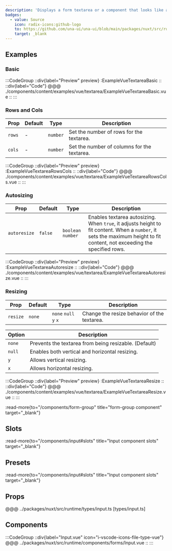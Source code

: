 ```yaml
---
description: 'Displays a form textarea or a component that looks like a textarea.'
badges:
  - value: Source
    icon: radix-icons:github-logo
    to: https://github.com/una-ui/una-ui/blob/main/packages/nuxt/src/runtime/components/forms/Input.vue
    target: _blank
---
```


## Examples

### Basic

:::CodeGroup
::div{label="Preview" preview}
:ExampleVueTextareaBasic
::
::div{label="Code"}
@@@ ./components/content/examples/vue/textarea/ExampleVueTextareaBasic.vue
::
:::

### Rows and Cols

| Prop   | Default | Type     | Description                                 |
| ------ | ------- | -------- | ------------------------------------------- |
| `rows` | -       | `number` | Set the number of rows for the textarea.    |
| `cols` | -       | `number` | Set the number of columns for the textarea. |

:::CodeGroup
::div{label="Preview" preview}
:ExampleVueTextareaRowsCols
::
::div{label="Code"}
@@@ ./components/content/examples/vue/textarea/ExampleVueTextareaRowsCols.vue
::
:::

### Autosizing

| Prop         | Default | Type               | Description                                                                                                                                                               |
| ------------ | ------- | ------------------ | ------------------------------------------------------------------------------------------------------------------------------------------------------------------------- |
| `autoresize` | `false` | `boolean` `number` | Enables textarea autosizing. When `true`, it adjusts height to fit content. When a `number`, it sets the maximum height to fit content, not exceeding the specified rows. |

:::CodeGroup
::div{label="Preview" preview}
:ExampleVueTextareaAutoresize
::
::div{label="Code"}
@@@ ./components/content/examples/vue/textarea/ExampleVueTextareaAutoresize.vue
::
:::

### Resizing

| Prop     | Default | Type                  | Description                                 |
| -------- | ------- | --------------------- | ------------------------------------------- |
| `resize` | `none`  | `none` `null` `y` `x` | Change the resize behavior of the textarea. |

| Option | Description                                           |
| ------ | ----------------------------------------------------- |
| `none` | Prevents the textarea from being resizable. (Default) |
| `null` | Enables both vertical and horizontal resizing.        |
| `y`    | Allows vertical resizing.                             |
| `x`    | Allows horizontal resizing.                           |

:::CodeGroup
::div{label="Preview" preview}
:ExampleVueTextareaResize
::
::div{label="Code"}
@@@ ./components/content/examples/vue/textarea/ExampleVueTextareaResize.vue
::
:::

:read-more{to="/components/form-group" title="form-group component" target="_blank"}

## Slots

:read-more{to="/components/input#slots" title="Input component slots" target="_blank"}

## Presets

:read-more{to="/components/input#slots" title="Input component slots" target="_blank"}

## Props

@@@ ../packages/nuxt/src/runtime/types/input.ts [types/input.ts]

## Components

:::CodeGroup
::div{label="Input.vue" icon="i-vscode-icons-file-type-vue"}
@@@ ../packages/nuxt/src/runtime/components/forms/Input.vue
::
:::
